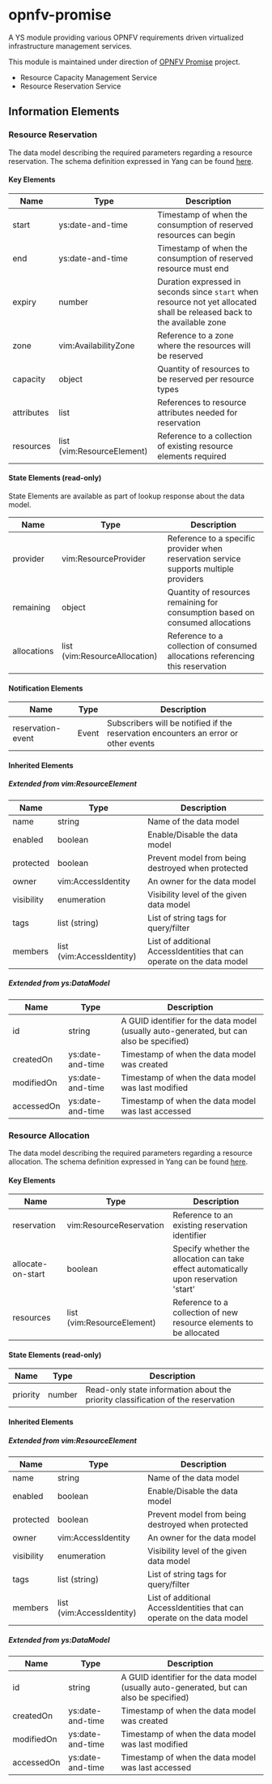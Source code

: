 # opnfv-promise

A YS module providing various OPNFV requirements driven virtualized
infrastructure management services.

This module is maintained under direction of
[OPNFV Promise](http://wiki.opnfv.org/promise) project.

* Resource Capacity Management Service
* Resource Reservation Service

## Information Elements

### Resource Reservation

The data model describing the required parameters regarding a resource
reservation. The schema definition expressed in Yang can be found
[here](./opnfv-promise-models.yang).

#### Key Elements

Name | Type | Description
---  | ---  | ---
start | ys:date-and-time | Timestamp of when the consumption of reserved resources can begin
end   | ys:date-and-time | Timestamp of when the consumption of reserved resource must end
expiry | number | Duration expressed in seconds since `start` when resource not yet allocated shall be released back to the available zone
zone | vim:AvailabilityZone | Reference to a zone where the resources will be reserved
capacity | object | Quantity of resources to be reserved per resource types
attributes | list | References to resource attributes needed for reservation
resources | list (vim:ResourceElement) | Reference to a collection of existing resource elements required

#### State Elements (read-only)

State Elements are available as part of lookup response about the data model.

Name | Type | Description
---  | ---  | ---
provider | vim:ResourceProvider | Reference to a specific provider when reservation service supports multiple providers
remaining | object | Quantity of resources remaining for consumption based on consumed allocations
allocations | list (vim:ResourceAllocation) | Reference to a collection of consumed allocations referencing this reservation

#### Notification Elements

Name | Type | Description
---  | ---  | ---
reservation-event | Event | Subscribers will be notified if the reservation encounters an error or other events

#### Inherited Elements

##### Extended from vim:ResourceElement

Name | Type | Description
---  | ---  | ---
name | string | Name of the data model
enabled | boolean | Enable/Disable the data model
protected | boolean | Prevent model from being destroyed when protected
owner | vim:AccessIdentity | An owner for the data model
visibility | enumeration | Visibility level of the given data model
tags | list (string) | List of string tags for query/filter
members | list (vim:AccessIdentity) | List of additional AccessIdentities that can operate on the data model

##### Extended from ys:DataModel

Name | Type | Description
---  | ---  | ---
id | string | A GUID identifier for the data model (usually auto-generated, but can also be specified)
createdOn | ys:date-and-time | Timestamp of when the data model was created
modifiedOn | ys:date-and-time | Timestamp of when the data model was last modified
accessedOn | ys:date-and-time | Timestamp of when the data model was last accessed

### Resource Allocation

The data model describing the required parameters regarding a resource
allocation.  The schema definition expressed in Yang can be found
[here](storms/promise/opnfv-promise-models.yang).

#### Key Elements

Name | Type | Description
---  | ---  | ---
reservation | vim:ResourceReservation | Reference to an existing reservation identifier
allocate-on-start | boolean | Specify whether the allocation can take effect automatically upon reservation 'start'
resources | list (vim:ResourceElement) | Reference to a collection of new resource elements to be allocated

#### State Elements (read-only)

Name | Type | Description
---  | ---  | ---
priority | number | Read-only state information about the priority classification of the reservation

#### Inherited Elements

##### Extended from vim:ResourceElement

Name | Type | Description
---  | ---  | ---
name | string | Name of the data model
enabled | boolean | Enable/Disable the data model
protected | boolean | Prevent model from being destroyed when protected
owner | vim:AccessIdentity | An owner for the data model
visibility | enumeration | Visibility level of the given data model
tags | list (string) | List of string tags for query/filter
members | list (vim:AccessIdentity) | List of additional AccessIdentities that can operate on the data model

##### Extended from ys:DataModel

Name | Type | Description
---  | ---  | ---
id | string | A GUID identifier for the data model (usually auto-generated, but can also be specified)
createdOn | ys:date-and-time | Timestamp of when the data model was created
modifiedOn | ys:date-and-time | Timestamp of when the data model was last modified
accessedOn | ys:date-and-time | Timestamp of when the data model was last accessed

